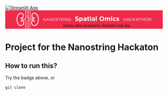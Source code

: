 
[![Streamlit App](https://static.streamlit.io/badges/streamlit_badge_black_white.svg)](https://share.streamlit.io/napoles-uach/nanostring/main/kidney_app.py)
![](https://github.com/napoles-uach/Nanostring/blob/main/variationred.png?raw=true)
 # Project for the Nanostring Hackaton
 
 ## How to run this?
 Try the badge above, or 
 ```
 git clone 
 ```
 
 
 
 
